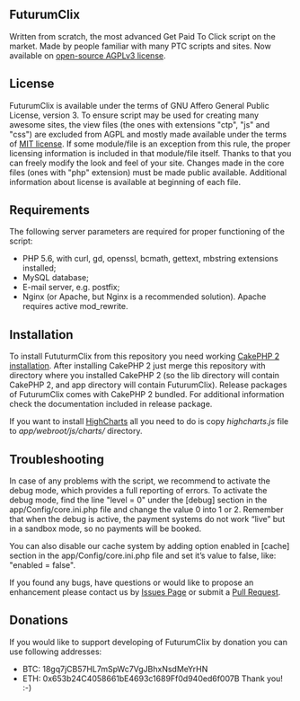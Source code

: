 ## FuturumClix
Written from scratch, the most advanced Get Paid To Click script on the market.
Made by people familiar with many PTC scripts and sites. Now available on 
[open-source AGPLv3 license](https://github.com/futurumclix/futurumclix/blob/master/LICENSE).

## License
FuturumClix is available under the terms of GNU Affero General Public License,
version 3. To ensure script may be used for creating many awesome sites, 
the view files (the ones with extensions "ctp", "js" and "css") are excluded from AGPL 
and mostly made available under the terms of [MIT license](http://www.opensource.org/licenses/mit-license.php).
If some module/file is an exception from this rule, the proper licensing information is
included in that module/file itself. 
Thanks to that you can freely modify the look and feel of your site. Changes made
in the core files (ones with "php" extension) must be made public available.
Additional information about license is available at beginning of each file.

## Requirements
The following server parameters are required for proper functioning of the script:
- PHP 5.6, with curl, gd, openssl, bcmath, gettext, mbstring extensions installed;
- MySQL database;
- E-mail server, e.g. postfix;
- Nginx (or Apache, but Nginx is a recommended solution). Apache requires active
mod_rewrite.

## Installation
To install FututurmClix from this repository you need working [CakePHP 2
installation](https://book.cakephp.org/2.0/en/installation.html). After
installing CakePHP 2 just merge this repository with directory where you
installed CakePHP 2 (so the lib directory will contain CakePHP 2, and app
directory will contain FuturumClix).
Release packages of FuturumClix comes with CakePHP 2 bundled. For additional
information check the documentation included in release package.

If you want to install [HighCharts](https://www.highcharts.com/) all you need
to do is copy *highcharts.js* file to *app/webroot/js/charts/* directory. 

## Troubleshooting 
In case of any problems with the script, we recommend to activate the debug mode, 
which provides a full reporting of errors. To activate the debug mode, find
the line "level = 0" under the [debug] section in the app/Config/core.ini.php
file and change the value 0 into 1 or 2. Remember that when the debug is active,
the payment systems do not work “live” but in a sandbox mode, so no payments
will be booked.

You can also disable our cache system by adding option enabled in [cache]
section in the app/Config/core.ini.php file and set it’s value to false,
like: "enabled = false".

If you found any bugs, have questions or would like to propose an enhancement
please contact us by [Issues Page](https://github.com/futurumclix/futurumclix/issues)
or submit a [Pull Request](https://github.com/futurumclix/futurumclix/pull/new/master). 

## Donations
If you would like to support developing of FuturumClix by donation you can use following
addresses:
- BTC: 18gq7jCB57HL7mSpWc7VgJBhxNsdMeYrHN
- ETH: 0x653b24C4058661bE4693c1689Ff0d940ed6f007B
Thank you! :-)